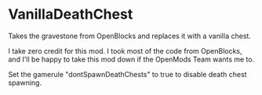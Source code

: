 # VanillaDeathChest
Takes the gravestone from OpenBlocks and replaces it with a vanilla chest.

I take zero credit for this mod. I took most of the code from OpenBlocks, and I'll be happy to take this mod down if the OpenMods Team wants me to.

Set the gamerule "dontSpawnDeathChests" to true to disable death chest spawning.
